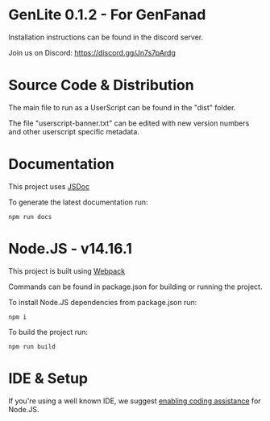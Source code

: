# GenLite 0.1.2 - For GenFanad

Installation instructions can be found in the discord server.

Join us on Discord: https://discord.gg/Jn7s7pArdg

# Source Code & Distribution
The main file to run as a UserScript can be found in the "dist" folder.

The file "userscript-banner.txt" can be edited with new version numbers and other userscript specific metadata.

# Documentation
This project uses [JSDoc](https://jsdoc.app/)

To generate the latest documentation run:

`npm run docs`

# Node.JS - v14.16.1

This project is built using [Webpack](https://webpack.js.org/)

Commands can be found in package.json for building or running the project.

To install Node.JS dependencies from package.json run:

`npm i`

To build the project run:

`npm run build`

# IDE & Setup
If you're using a well known IDE, we suggest [enabling coding assistance](https://blog.jetbrains.com/webstorm/2015/11/node-js-coding-assistance-in-webstorm-11/) for Node.JS.
